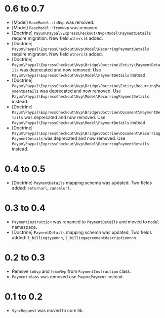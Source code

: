 0.6 to 0.7
==========

* [Model] `BaseModel::toNvp` was removed.
* [Model] `BaseModel::fromNvp` was removed.
* [Doctrine] `Payum\Paypal\ExpressCheckout\Nvp\Model\PaymentDetails` require migration. New field `others` is added.
* [Doctrine] `Payum\Paypal\ExpressCheckout\Nvp\Model\RecurringPaymentDetails` require migration. New field `others` is added.
* [Doctrine] `Payum\Paypal\ExpressCheckout\Nvp\Bridge\Doctrine\Entity\PaymentDetails` was deprecated and now removed. Use `Payum\Paypal\ExpressCheckout\Nvp\Model\PaymentDetails` instead.
* [Doctrine] `Payum\Paypal\ExpressCheckout\Nvp\Bridge\Doctrine\Entity\RecurringPaymentDetails` was deprecated and now removed. Use `Payum\Paypal\ExpressCheckout\Nvp\Model\RecurringPaymentDetails` instead.
* [Doctrine] `Payum\Paypal\ExpressCheckout\Nvp\Bridge\Doctrine\Document\PaymentDetails` was deprecated and now removed. Use `Payum\Paypal\ExpressCheckout\Nvp\Model\PaymentDetails` instead.
* [Doctrine] `Payum\Paypal\ExpressCheckout\Nvp\Bridge\Doctrine\Document\RecurringPaymentDetails` was deprecated and now removed. Use `Payum\Paypal\ExpressCheckout\Nvp\Model\RecurringPaymentDetails` instead.

0.4 to 0.5
==========

* [Doctrine] `PaymentDetails` mapping schema was updated. Two fields added: `returnurl`, `cancelurl`.

0.3 to 0.4
==========

* `PaymentInstruction` was renamed to `PaymentDetails` and moved to `Model` namespace.
* [Doctrine] `PaymentDetails` mapping schema was updated. Two fields added: `l_billingtypennn`, `l_billingagreementdescriptionnnn`

0.2 to 0.3
==========

* Remove `toNvp` and `fromNvp` from `PaymentInstruction` class.
* `Payment` class was removed use `Payum\Payment` instead.

0.1 to 0.2
==========

* `SyncRequest` was moved to core lib.